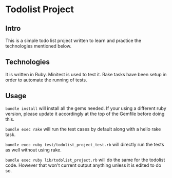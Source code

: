 # Todolist Project

## Intro

This is a simple todo list project written to learn and practice the technologies mentioned below.

## Technologies

It is written in Ruby. Minitest is used to test it. Rake tasks have been setup in order to automate the running of tests.

## Usage

`bundle install` will install all the gems needed. If your using a different ruby version, please update it accordingly at the top of the Gemfile before doing this.

`bundle exec rake` will run the test cases by default along with a hello rake task.

`bundle exec ruby test/todolist_project_test.rb` will directly run the tests as well without using rake.

`bundle exec ruby lib/todolist_project.rb` will do the same for the todolist code. However that won't current output anything unless it is edited to do so.
